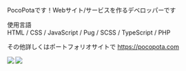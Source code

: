 PocoPotaです！Webサイト/サービスを作るデベロッパーです

使用言語  
HTML / CSS / JavaScript / Pug / SCSS / TypeScript / PHP

その他詳しくはポートフォリオサイトで
https://pocopota.com

  <img align="left" src="https://github-readme-stats.vercel.app/api/top-langs/?username=PocoPota" />
  <img align="left" src="https://github-readme-stats.vercel.app/api?username=PocoPota&count_private=true&show_icons=true" />
